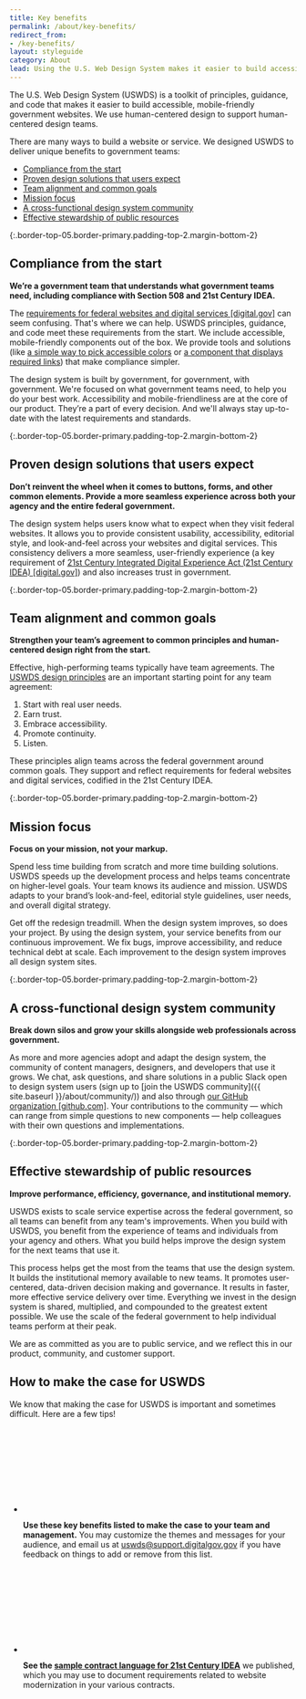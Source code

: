 ```yaml
---
title: Key benefits
permalink: /about/key-benefits/
redirect_from:
- /key-benefits/
layout: styleguide
category: About
lead: Using the U.S. Web Design System makes it easier to build accessible, mobile-friendly government websites. Here's why USWDS works for government teams.
---
```

The U.S. Web Design System (USWDS) is a toolkit of principles, guidance, and code that makes it easier to build accessible, mobile-friendly government websites. We use human-centered design to support human-centered design teams.

There are many ways to build a website or service. We designed USWDS to deliver unique benefits to government teams:

- [Compliance from the start](#compliance-from-the-start)
- [Proven design solutions that users expect](#proven-design-solutions-that-users-expect)
- [Team alignment and common goals](#team-alignment-and-common-goals)
- [Mission focus](#mission-focus)
- [A cross-functional design system community](#a-cross-functional-design-system-community)
- [Effective stewardship of public resources](#effective-stewardship-of-public-resources)


{:.border-top-05.border-primary.padding-top-2.margin-bottom-2}

## Compliance from the start
**We’re a government team that understands what government teams need, including compliance with Section 508 and 21st Century IDEA.**

The [requirements for federal websites and digital services [digital.gov]](https://digital.gov/resources/checklist-of-requirements-for-federal-digital-services/) can seem confusing. That's where we can help. USWDS principles, guidance, and code meet these requirements from the start. We include accessible, mobile-friendly components out of the box. We provide tools and solutions (like [a simple way to pick accessible colors](https://designsystem.digital.gov/design-tokens/color/overview/#color-and-accessibility) or [a component that displays required links](https://designsystem.digital.gov/components/identifier/)) that make compliance simpler.

The design system is built by government, for government, with government. We're focused on what government teams need, to help you do your best work. Accessibility and mobile-friendliness are at the core of our product. They’re a part of every decision. And we'll always stay up-to-date with the latest requirements and standards.


{:.border-top-05.border-primary.padding-top-2.margin-bottom-2}

## Proven design solutions that users expect
**Don’t reinvent the wheel when it comes to buttons, forms, and other common elements. Provide a more seamless experience across both your agency and the entire federal government.**

The design system helps users know what to expect when they visit federal websites. It allows you to provide consistent usability, accessibility, editorial style, and look-and-feel across your websites and digital services. This consistency delivers a more seamless, user-friendly experience (a key requirement of [21st Century Integrated Digital Experience Act (21st Century IDEA) [digital.gov]](https://digital.gov/resources/21st-century-integrated-digital-experience-act/)) and also increases trust in government.


{:.border-top-05.border-primary.padding-top-2.margin-bottom-2}

## Team alignment and common goals
**Strengthen your team’s agreement to common principles and human-centered design right from the start.**

Effective, high-performing teams typically have team agreements. The [USWDS design principles](https://designsystem.digital.gov/design-principles/) are an important starting point for any team agreement:

1. Start with real user needs.
2. Earn trust.
3. Embrace accessibility.
4. Promote continuity.
5. Listen.

These principles align teams across the federal government around common goals. They support and reflect requirements for federal websites and digital services, codified in the 21st Century IDEA.


{:.border-top-05.border-primary.padding-top-2.margin-bottom-2}

## Mission focus
**Focus on your mission, not your markup.**

Spend less time building from scratch and more time building solutions. USWDS speeds up the development process and helps teams concentrate on higher-level goals. Your team knows its audience and mission. USWDS adapts to your brand’s look-and-feel, editorial style guidelines, user needs, and overall digital strategy.

Get off the redesign treadmill. When the design system improves, so does your project. By using the design system, your service benefits from our continuous improvement. We fix bugs, improve accessibility, and reduce technical debt at scale. Each improvement to the design system improves all design system sites.


{:.border-top-05.border-primary.padding-top-2.margin-bottom-2}

## A cross-functional design system community
**Break down silos and grow your skills alongside web professionals across government.**

As more and more agencies adopt and adapt the design system, the community of content managers, designers, and developers that use it grows. We chat, ask questions, and share solutions in a public Slack open to design system users (sign up to [join the USWDS community]({{ site.baseurl }}/about/community/)) and also through [our GitHub organization [github.com]](https://github.com/uswds). Your contributions to the community — which can range from simple questions to new components — help colleagues with their own questions and implementations.


{:.border-top-05.border-primary.padding-top-2.margin-bottom-2}

## Effective stewardship of public resources
**Improve performance, efficiency, governance, and institutional memory.**

USWDS exists to scale service expertise across the federal government, so all teams can benefit from any team's improvements. When you build with USWDS, you benefit from the experience of teams and individuals from your agency and others. What you build helps improve the design system for the next teams that use it.

This process helps get the most from the teams that use the design system. It builds the institutional memory available to new teams. It promotes user-centered, data-driven  decision making and governance. It results in faster, more effective service delivery over time. Everything we invest in the design system is shared, multiplied, and compounded to the greatest extent possible. We use the scale of the federal government to help individual teams perform at their peak.

We are as committed as you are to public service, and we reflect this in our product, community, and customer support.



<div class="margin-top-7 border-05 border-primary-light bg-primary-lighter padding-3">

  <h2 id="how-to-make-the-case" class="margin-top-0">How to make the case for USWDS</h2>

  <p>
    We know that making the case for USWDS is important and sometimes difficult. Here are a few tips!
  </p>

  <ul class="usa-icon-list usa-icon-list--size-lg margin-top-5">
    <li class="usa-icon-list__item margin-bottom-2">
      <div class="usa-icon-list__icon text-blue">
        <svg class="usa-icon" aria-hidden="true" role="img">
          <use xlink:href="{{ site.baseurl }}/assets/img/sprite.svg#check_circle"></use>
        </svg>
      </div>
      <div class="usa-icon-list__content">
        <p><b>Use these key benefits listed to make the case to your team and management.</b> You may customize the themes and messages for your audience, and email us at <a href="mailto:uswds@support.digitalgov.gov">uswds@support.digitalgov.gov</a> if you have feedback on things to add or remove from this list.</p>
      </div>
    </li>
    <li class="usa-icon-list__item margin-bottom-2">
      <div class="usa-icon-list__icon text-blue">
        <svg class="usa-icon" aria-hidden="true" role="img">
          <use xlink:href="{{ site.baseurl }}/assets/img/sprite.svg#check_circle"></use>
        </svg>
      </div>
      <div class="usa-icon-list__content">
        <p><b>See the <a href="{{ site.baseurl }}/documentation/sample-contract-language/"> sample contract language for 21st Century IDEA</a></b> we published, which you may use to document requirements related to website modernization in your various contracts.</p>
      </div>
    </li>
  </ul>

</div>
